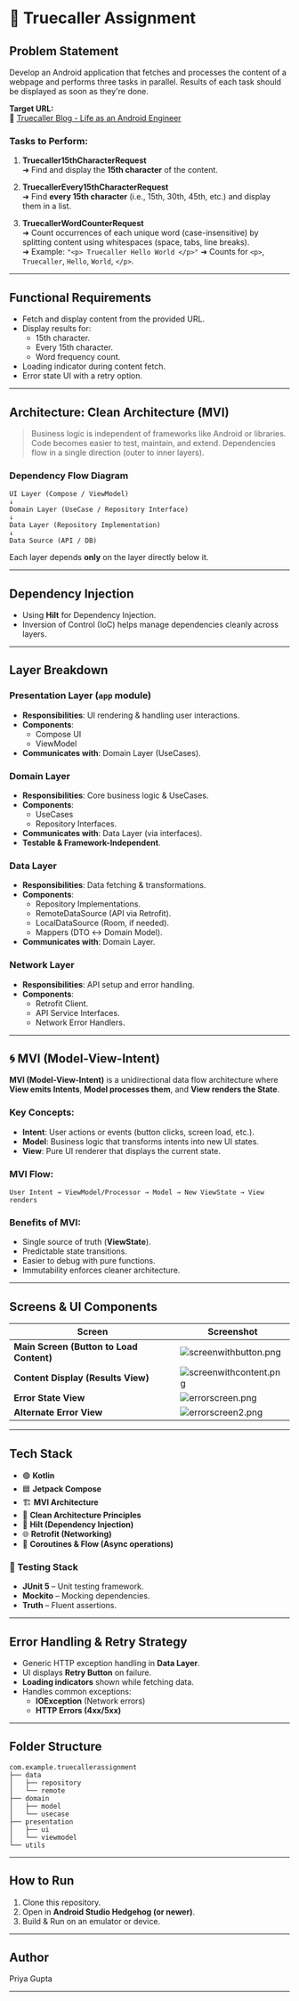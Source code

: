 # 📱 Truecaller Assignment

## Problem Statement

Develop an Android application that fetches and processes the content of a webpage and performs three tasks in parallel. Results of each task should be displayed as soon as they're done.

**Target URL:**  
🔗 [Truecaller Blog - Life as an Android Engineer](https://www.truecaller.com/blog/life-at-truecaller/life-as-an-android-engineer)

### Tasks to Perform:
1. **Truecaller15thCharacterRequest**  
   ➜ Find and display the **15th character** of the content.

2. **TruecallerEvery15thCharacterRequest**  
   ➜ Find **every 15th character** (i.e., 15th, 30th, 45th, etc.) and display them in a list.

3. **TruecallerWordCounterRequest**  
   ➜ Count occurrences of each unique word (case-insensitive) by splitting content using whitespaces (space, tabs, line breaks).  
   ➜ Example: `"<p> Truecaller Hello World </p>"` ➜ Counts for `<p>`, `Truecaller`, `Hello`, `World`, `</p>`.

---

## Functional Requirements
- Fetch and display content from the provided URL.
- Display results for:
    - 15th character.
    - Every 15th character.
    - Word frequency count.
- Loading indicator during content fetch.
- Error state UI with a retry option.

---

## Architecture: Clean Architecture (MVI)

> Business logic is independent of frameworks like Android or libraries. Code becomes easier to test, maintain, and extend. Dependencies flow in a single direction (outer to inner layers).

### Dependency Flow Diagram
```
UI Layer (Compose / ViewModel)
↓
Domain Layer (UseCase / Repository Interface)
↓
Data Layer (Repository Implementation)
↓
Data Source (API / DB)
```
Each layer depends **only** on the layer directly below it.

---

## Dependency Injection
- Using **Hilt** for Dependency Injection.
- Inversion of Control (IoC) helps manage dependencies cleanly across layers.

---

## Layer Breakdown

### Presentation Layer (`app` module)
- **Responsibilities**: UI rendering & handling user interactions.
- **Components**:
    - Compose UI
    - ViewModel
- **Communicates with**: Domain Layer (UseCases).

### Domain Layer
- **Responsibilities**: Core business logic & UseCases.
- **Components**:
    - UseCases
    - Repository Interfaces.
- **Communicates with**: Data Layer (via interfaces).
- **Testable & Framework-Independent**.

### Data Layer
- **Responsibilities**: Data fetching & transformations.
- **Components**:
    - Repository Implementations.
    - RemoteDataSource (API via Retrofit).
    - LocalDataSource (Room, if needed).
    - Mappers (DTO ↔ Domain Model).
- **Communicates with**: Domain Layer.

### Network Layer
- **Responsibilities**: API setup and error handling.
- **Components**:
    - Retrofit Client.
    - API Service Interfaces.
    - Network Error Handlers.

---

## 🌀 MVI (Model-View-Intent)

**MVI (Model-View-Intent)** is a unidirectional data flow architecture where **View emits Intents**, **Model processes them**, and **View renders the State**.

### Key Concepts:
- **Intent**: User actions or events (button clicks, screen load, etc.).
- **Model**: Business logic that transforms intents into new UI states.
- **View**: Pure UI renderer that displays the current state.

### MVI Flow:
```
User Intent → ViewModel/Processor → Model → New ViewState → View renders
```

### Benefits of MVI:
- Single source of truth (**ViewState**).
- Predictable state transitions.
- Easier to debug with pure functions.
- Immutability enforces cleaner architecture.

---

## Screens & UI Components

| Screen | Screenshot |
|--------|------------|
| **Main Screen (Button to Load Content)** | ![screenwithbutton.png](assets/screenwithbutton.png) |
| **Content Display (Results View)** | ![screenwithcontent.png](assets/screenwithcontent.png) |
| **Error State View** | ![errorscreen.png](assets/errorscreen.png) |
| **Alternate Error View** | ![errorscreen2.png](assets/errorscreen2.png) |

---

## Tech Stack

- 🟢 **Kotlin**
- 🟦 **Jetpack Compose**
- 🏗️ **MVI Architecture**
- 🧹 **Clean Architecture Principles**
- 🔗 **Hilt (Dependency Injection)**
- 🌐 **Retrofit (Networking)**
- 🔄 **Coroutines & Flow (Async operations)**

### 🧪 Testing Stack
- **JUnit 5** – Unit testing framework.
- **Mockito** – Mocking dependencies.
- **Truth** – Fluent assertions.

---

## Error Handling & Retry Strategy
- Generic HTTP exception handling in **Data Layer**.
- UI displays **Retry Button** on failure.
- **Loading indicators** shown while fetching data.
- Handles common exceptions:
    - **IOException** (Network errors)
    - **HTTP Errors (4xx/5xx)**

---

## Folder Structure
```
com.example.truecallerassignment
├── data
│   ├── repository
│   └── remote
├── domain
│   ├── model
│   └── usecase
├── presentation
│   ├── ui
│   └── viewmodel
└── utils
```

---

## How to Run
1. Clone this repository.
2. Open in **Android Studio Hedgehog (or newer)**.
3. Build & Run on an emulator or device.

---

## Author
Priya Gupta

---